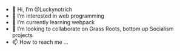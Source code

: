 - 👋 Hi, I’m @Luckynotrich
- 👀 I’m interested in web programming
- 🌱 I’m currently learning webpack
- 💞️ I’m looking to collaborate on Grass Roots, bottom up Socialism projects
- 📫 How to reach me ...

<!---
Luckynotrich/Luckynotrich is a ✨ special ✨ repository because its `README.md` (this file) appears on your GitHub profile.
You can click the Preview link to take a look at your changes.
--->
